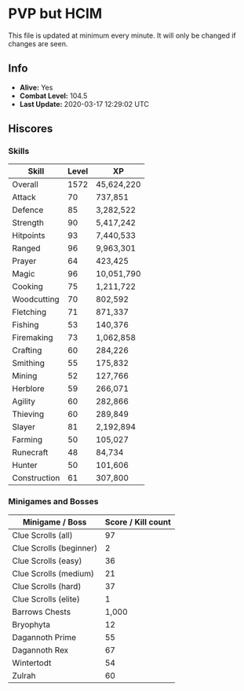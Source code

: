 # PVP but HCIM

This file is updated at minimum every minute. It will only be changed if changes are seen.

## Info

 - **Alive:** Yes
 - **Combat Level:** 104.5
 - **Last Update:** 2020-03-17 12:29:02 UTC

## Hiscores

### Skills

| Skill | Level | XP |
|--|--|--|
| Overall | 1572 | 45,624,220 |
| Attack | 70 | 737,851 |
| Defence | 85 | 3,282,522 |
| Strength | 90 | 5,417,242 |
| Hitpoints | 93 | 7,440,533 |
| Ranged | 96 | 9,963,301 |
| Prayer | 64 | 423,425 |
| Magic | 96 | 10,051,790 |
| Cooking | 75 | 1,211,722 |
| Woodcutting | 70 | 802,592 |
| Fletching | 71 | 871,337 |
| Fishing | 53 | 140,376 |
| Firemaking | 73 | 1,062,858 |
| Crafting | 60 | 284,226 |
| Smithing | 55 | 175,832 |
| Mining | 52 | 127,766 |
| Herblore | 59 | 266,071 |
| Agility | 60 | 282,866 |
| Thieving | 60 | 289,849 |
| Slayer | 81 | 2,192,894 |
| Farming | 50 | 105,027 |
| Runecraft | 48 | 84,734 |
| Hunter | 50 | 101,606 |
| Construction | 61 | 307,800 |

### Minigames and Bosses

| Minigame / Boss | Score / Kill count |
|--|--|
| Clue Scrolls (all) | 97 |
| Clue Scrolls (beginner) | 2 |
| Clue Scrolls (easy) | 36 |
| Clue Scrolls (medium) | 21 |
| Clue Scrolls (hard) | 37 |
| Clue Scrolls (elite) | 1 |
| Barrows Chests | 1,000 |
| Bryophyta | 12 |
| Dagannoth Prime | 55 |
| Dagannoth Rex | 67 |
| Wintertodt | 54 |
| Zulrah | 60 |
